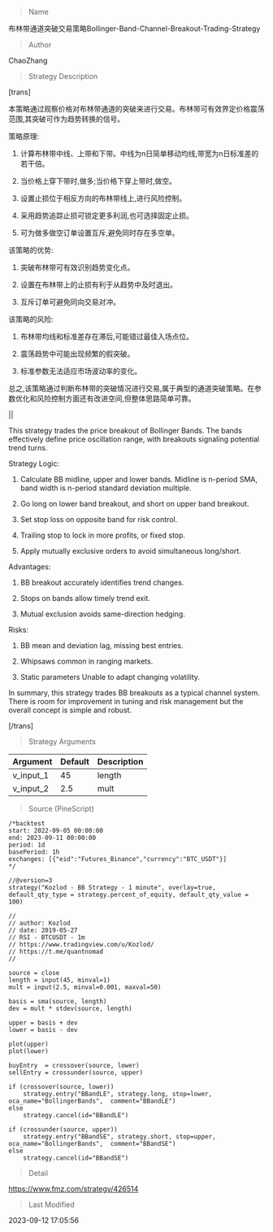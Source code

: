 
> Name

布林带通道突破交易策略Bollinger-Band-Channel-Breakout-Trading-Strategy

> Author

ChaoZhang

> Strategy Description

[trans]

本策略通过观察价格对布林带通道的突破来进行交易。布林带可有效界定价格震荡范围,其突破可作为趋势转换的信号。

策略原理:

1. 计算布林带中线、上带和下带。中线为n日简单移动均线,带宽为n日标准差的若干倍。 

2. 当价格上穿下带时,做多;当价格下穿上带时,做空。

3. 设置止损位于相反方向的布林带线上,进行风险控制。

4. 采用趋势追踪止损可锁定更多利润,也可选择固定止损。

5. 可为做多做空订单设置互斥,避免同时存在多空单。

该策略的优势:

1. 突破布林带可有效识别趋势变化点。

2. 设置在布林带上的止损有利于从趋势中及时退出。

3. 互斥订单可避免同向交易对冲。

该策略的风险:

1. 布林带均线和标准差存在滞后,可能错过最佳入场点位。

2. 震荡趋势中可能出现频繁的假突破。

3. 标准参数无法适应市场波动率的变化。

总之,该策略通过判断布林带的突破情况进行交易,属于典型的通道突破策略。在参数优化和风险控制方面还有改进空间,但整体思路简单可靠。

||

This strategy trades the price breakout of Bollinger Bands. The bands effectively define price oscillation range, with breakouts signaling potential trend turns. 

Strategy Logic:

1. Calculate BB midline, upper and lower bands. Midline is n-period SMA, band width is n-period standard deviation multiple.

2. Go long on lower band breakout, and short on upper band breakout.

3. Set stop loss on opposite band for risk control.

4. Trailing stop to lock in more profits, or fixed stop.

5. Apply mutually exclusive orders to avoid simultaneous long/short.

Advantages:

1. BB breakout accurately identifies trend changes.

2. Stops on bands allow timely trend exit. 

3. Mutual exclusion avoids same-direction hedging.

Risks:

1. BB mean and deviation lag, missing best entries.

2. Whipsaws common in ranging markets.

3. Static parameters Unable to adapt changing volatility.

In summary, this strategy trades BB breakouts as a typical channel system. There is room for improvement in tuning and risk management but the overall concept is simple and robust.

[/trans]

> Strategy Arguments



|Argument|Default|Description|
|----|----|----|
|v_input_1|45|length|
|v_input_2|2.5|mult|


> Source (PineScript)

``` pinescript
/*backtest
start: 2022-09-05 00:00:00
end: 2023-09-11 00:00:00
period: 1d
basePeriod: 1h
exchanges: [{"eid":"Futures_Binance","currency":"BTC_USDT"}]
*/

//@version=3
strategy("Kozlod - BB Strategy - 1 minute", overlay=true, default_qty_type = strategy.percent_of_equity, default_qty_value = 100)

// 
// author: Kozlod
// date: 2019-05-27
// RSI - BTCUSDT - 1m
// https://www.tradingview.com/u/Kozlod/
// https://t.me/quantnomad
//

source = close
length = input(45, minval=1)
mult = input(2.5, minval=0.001, maxval=50)

basis = sma(source, length)
dev = mult * stdev(source, length)

upper = basis + dev
lower = basis - dev

plot(upper)
plot(lower)

buyEntry  = crossover(source, lower)
sellEntry = crossunder(source, upper)

if (crossover(source, lower))
    strategy.entry("BBandLE", strategy.long, stop=lower, oca_name="BollingerBands",  comment="BBandLE")
else
    strategy.cancel(id="BBandLE")

if (crossunder(source, upper))
    strategy.entry("BBandSE", strategy.short, stop=upper, oca_name="BollingerBands",  comment="BBandSE")
else
    strategy.cancel(id="BBandSE")
```

> Detail

https://www.fmz.com/strategy/426514

> Last Modified

2023-09-12 17:05:56
